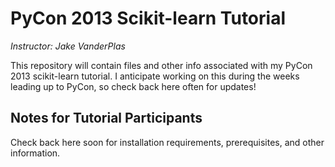 PyCon 2013 Scikit-learn Tutorial
================================

*Instructor: Jake VanderPlas*

This repository will contain files and other info associated with my PyCon
2013 scikit-learn tutorial.  I anticipate working on this during the weeks
leading up to PyCon, so check back here often for updates!

Notes for Tutorial Participants
-------------------------------
Check back here soon for installation requirements, prerequisites, and other
information.